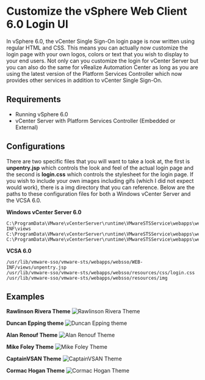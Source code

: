 # Customize the vSphere Web Client 6.0 Login UI

In vSphere 6.0, the vCenter Single Sign-On login page is now written using regular HTML and CSS. This means you can actually now customize the login page with your own logos, colors or text that you wish to display to your end users. Not only can you customize the login for vCenter Server but you can also do the same for vRealize Automation Center as long as you are using the latest version of the Platform Services Controller which now provides other services in addition to vCenter Single Sign-On.

## Requirements

* Running vSphere 6.0
* vCenter Server with Platform Services Controller (Embedded or External)

## Configurations

There are two specific files that you will want to take a look at, the first is **unpentry.jsp** which controls the look and feel of the actual login page and the second is **login.css** which controls the stylesheet for the login page. If you wish to include your own images including gifs (which I did not expect would work), there is a img directory that you can reference. Below are the paths to these configuration files for both a Windows vCenter Server and the VCSA 6.0.

**Windows vCenter Server 6.0**

    C:\ProgramData\VMware\vCenterServer\runtime\VMwareSTSService\webapps\websso\WEB-INF\views
    C:\ProgramData\VMware\vCenterServer\runtime\VMwareSTSService\webapps\websso\resources\css
    C:\ProgramData\VMware\vCenterServer\runtime\VMwareSTSService\webapps\websso\resources\img

**VCSA 6.0**

    /usr/lib/vmware-sso/vmware-sts/webapps/websso/WEB-INF/views/unpentry.jsp
    /usr/lib/vmware-sso/vmware-sts/webapps/websso/resources/css/login.css
    /usr/lib/vmware-sso/vmware-sts/webapps/websso/resources/img

## Examples

**Rawlinson Rivera Theme**
![Rawlinson Rivera Theme](https://github.com/lamw/customize-vsphere-web-client-6.0/blob/master/customize-vsphere-web-client6-ui-1.png)

**Duncan Epping theme**
![Duncan Epping theme](https://github.com/lamw/customize-vsphere-web-client-6.0/blob/master/customize-vsphere-web-client6-ui-2.png)

**Alan Renouf Theme**
![Alan Renouf Theme](https://github.com/lamw/customize-vsphere-web-client-6.0/blob/master/customize-vsphere-web-client6-ui-3.png)

**Mike Foley Theme**
![Mike Foley Theme](https://github.com/lamw/customize-vsphere-web-client-6.0/blob/master/customize-vsphere-web-client6-ui-4.png)

**CaptainVSAN Theme**
![CaptainVSAN Theme](https://github.com/lamw/customize-vsphere-web-client-6.0/blob/master/customize-vsphere-web-client6-ui-5.png)

**Cormac Hogan Theme**
![Cormac Hogan Theme](https://github.com/lamw/customize-vsphere-web-client-6.0/blob/master/customize-vsphere-web-client6-ui-cormac.png)

